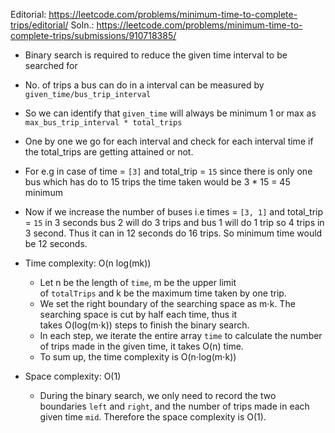 Editorial: https://leetcode.com/problems/minimum-time-to-complete-trips/editorial/
Soln.: https://leetcode.com/problems/minimum-time-to-complete-trips/submissions/910718385/
- Binary search is required to reduce the given time interval to be searched for
- No. of trips a bus can do in a interval can be measured by `given_time/bus_trip_interval`
- So we can identify that `given_time` will always be minimum 1 or max as `max_bus_trip_interval * total_trips`
- One by one we go for each interval and check for each interval time if the total_trips are getting attained or not.
- For e.g in case of time = `[3]` and total_trip = `15` since there is only one bus which has do to 15 trips the time taken would be 3 * 15 = 45 minimum
- Now if we increase the number of buses i.e times = `[3, 1]` and total_trip = `15` in 3 seconds bus 2 will do 3 trips and bus 1 will do 1 trip so 4 trips in 3 second. Thus it can in 12 seconds do 16 trips. So minimum time would be 12 seconds.
-   Time complexity: O(n log(mk))
    - Let n be the length of `time`, m be the upper limit of `totalTrips` and k be the maximum time taken by one trip.
    - We set the right boundary of the searching space as m⋅k. The searching space is cut by half each time, thus it takes O(log⁡(m⋅k)) steps to finish the binary search.
    - In each step, we iterate the entire array `time` to calculate the number of trips made in the given time, it takes O(n) time.
    -   To sum up, the time complexity is O(n⋅log⁡(m⋅k))
-   Space complexity: O(1)
    
    -   During the binary search, we only need to record the two boundaries `left` and `right`, and the number of trips made in each given time `mid`. Therefore the space complexity is O(1).